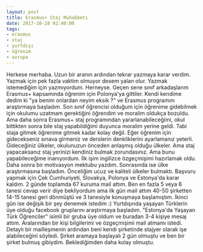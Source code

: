 ```yaml
---
layout: post
title: Erasmus+ Staj Muhabbeti
date: 2017-10-28 02:40:00
tags:
- erasmus
- staj
- yurtdışı
- öğrenim
- avrupa
---
```


Herkese merhaba. Uzun bir aranın ardından tekrar yazmaya karar verdim. Yazmak için pek fazla vaktim olmuyor desem yalan olur. Yazmak istemediğim için yazmıyordum. Herneyse.
Geçen sene sınıf arkadaşlarım Erasmus+ kapsamında öğrenim için Polonya'ya gittiler. Kendi kendime dedim ki "ya benim onlardan neyim eksik ?" ve Erasmus programını araştırmaya başladım. Son sınıf öğrencisi olduğum için öğrenime gidebilmek için okulumu uzatmam gerektiğini öğrendim ve moralim oldukça bozuldu. Ama daha sonra Erasmus+ staj programından yararlanabileceğimi, okul bittikten sonra bile staj yapabildiğimi duyunca moralim yerine geldi. Tabi staja gitmek öğrenime gitmek kadar kolay değil. Eğer öğrenim için gidecekseniz sınava girmeniz ve derslerin denkliklerini ayarlamanız yeterli. Gideceğiniz ülkeler, okulunuzun önceden anlaşmış olduğu ülkeler. Ama staj yapacaksanız staj yerinizi kendiniz bulmak zorundasınız. Ama bunu yapabileceğime inanıyordum.
İlk işim ingilizce özgeçmişimi hazırlamak oldu. Daha sonra bir motivasyon mektubu yazdım. Sonrasında ise ülke araştırmasına başladım. Önceliğim ucuz ve kaliteli ülkeler bulmaktı. Başvuru yapmak için Çek Cumhuriyeti, Slovakya, Polonya ve Estonya'da karar kaldım. 2 günde toplamda 67 kuruma mail attım. Ben en fazla 5 veya 6 tanesi cevap verir diye bekliyordum ama ilk gün mail attım 40-50 şirketten 14-15 tanesi geri dönmüştü ve 3 tanesiyle konuşmaya başlamıştım. İkinci gün ise değişik bir şey denemek istedim :) Yurtdışında yaşayan Türklerin üye olduğu facebook gruplarını araştırmaya başladım. "Estonya'da Yaşayan Türk Öğrenciler" isimli bir gruba üye oldum ve buradan 3-4 kişiye mesaj attım. Aralarından bir kişi bilgilerimi ve özgeçmişimi mail atmamı istedi. Detaylı bir mailleşmenin ardından beni kendi şirketinde stajyer olarak işe alabileceğini söyledi. Şirket aramaya başlayalı 2 gün olmuştu ve ben bir şirket bulmuş gibiydim. Beklediğimden daha kolay olmuştu. 
